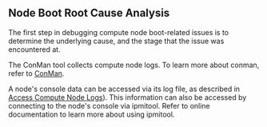 
## Node Boot Root Cause Analysis

The first step in debugging compute node boot-related issues is to determine the underlying cause, and the stage that the issue was encountered at.

The ConMan tool collects compute node logs. To learn more about conman, refer to [ConMan](../conman/ConMan.md). 

A node's console data can be accessed via its log file, as described in [Access Compute Node Logs](../conman/Access_Compute_Node_Logs.md)). This information can also be accessed by connecting to the node's console via ipmitool. Refer to online documentation to learn more about using ipmitool.


